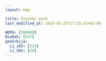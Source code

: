 ```yaml
---
layout: map

title: Futoški park
last_modified_at: 2018-05-25T17:35:43+02:00

WDPA: [388800]
BioRaS: [347]
geoSrbija:
  L1_183: [114]
  L1_302: [38]
---
```

